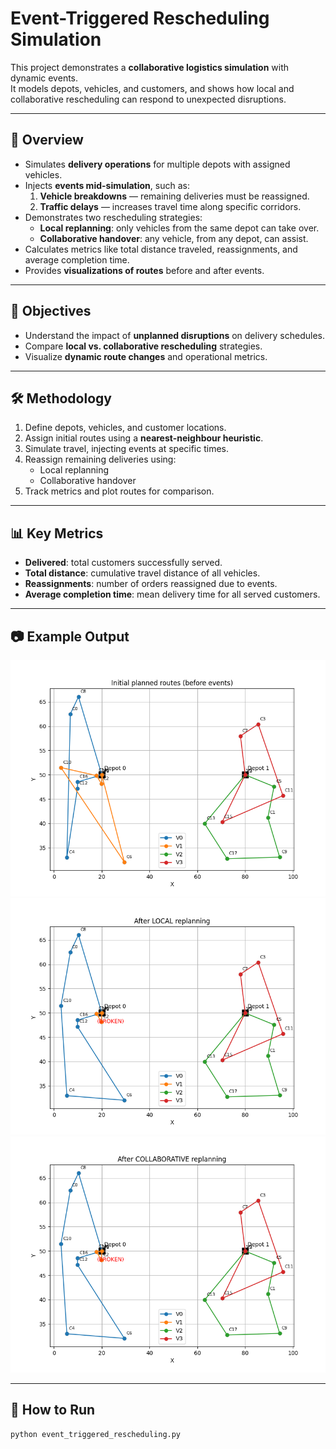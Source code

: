 # Event-Triggered Rescheduling Simulation

This project demonstrates a **collaborative logistics simulation** with dynamic events.  
It models depots, vehicles, and customers, and shows how local and collaborative rescheduling can respond to unexpected disruptions.

---

## 📌 Overview
- Simulates **delivery operations** for multiple depots with assigned vehicles.
- Injects **events mid-simulation**, such as:
  1. **Vehicle breakdowns** — remaining deliveries must be reassigned.
  2. **Traffic delays** — increases travel time along specific corridors.
- Demonstrates two rescheduling strategies:
  - **Local replanning**: only vehicles from the same depot can take over.
  - **Collaborative handover**: any vehicle, from any depot, can assist.
- Calculates metrics like total distance traveled, reassignments, and average completion time.
- Provides **visualizations of routes** before and after events.

---

## 🎯 Objectives
- Understand the impact of **unplanned disruptions** on delivery schedules.
- Compare **local vs. collaborative rescheduling** strategies.
- Visualize **dynamic route changes** and operational metrics.

---

## 🛠️ Methodology
1. Define depots, vehicles, and customer locations.
2. Assign initial routes using a **nearest-neighbour heuristic**.
3. Simulate travel, injecting events at specific times.
4. Reassign remaining deliveries using:
   - Local replanning
   - Collaborative handover
5. Track metrics and plot routes for comparison.

---

## 📊 Key Metrics
- **Delivered**: total customers successfully served.
- **Total distance**: cumulative travel distance of all vehicles.
- **Reassignments**: number of orders reassigned due to events.
- **Average completion time**: mean delivery time for all served customers.

---

## 📷 Example Output
![Route Visualization](graph.png)
![Route Visualization](graph2.png)
![Route Visualization](graph3.png)

---

## 🚀 How to Run
```bash
python event_triggered_rescheduling.py
